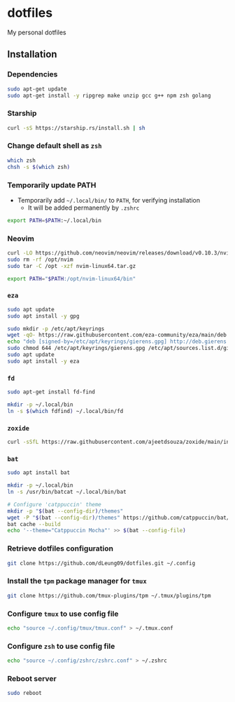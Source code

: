 # dotfiles
My personal dotfiles

## Installation

### Dependencies

```bash
sudo apt-get update
sudo apt-get install -y ripgrep make unzip gcc g++ npm zsh golang
```

### Starship

```bash
curl -sS https://starship.rs/install.sh | sh
```

### Change default shell as `zsh`

```bash
which zsh
chsh -s $(which zsh)
```

### Temporarily update PATH

* Temporarily add `~/.local/bin/` to `PATH`, for verifying installation
    - It will be added permanently by `.zshrc`

```bash
export PATH=$PATH:~/.local/bin
```

### Neovim

```bash
curl -LO https://github.com/neovim/neovim/releases/download/v0.10.3/nvim-linux64.tar.gz
sudo rm -rf /opt/nvim
sudo tar -C /opt -xzf nvim-linux64.tar.gz

export PATH="$PATH:/opt/nvim-linux64/bin"
```

### `eza`

```bash
sudo apt update
sudo apt install -y gpg

sudo mkdir -p /etc/apt/keyrings
wget -qO- https://raw.githubusercontent.com/eza-community/eza/main/deb.asc | sudo gpg --dearmor -o /etc/apt/keyrings/gierens.gpg
echo "deb [signed-by=/etc/apt/keyrings/gierens.gpg] http://deb.gierens.de stable main" | sudo tee /etc/apt/sources.list.d/gierens.list
sudo chmod 644 /etc/apt/keyrings/gierens.gpg /etc/apt/sources.list.d/gierens.list
sudo apt update
sudo apt install -y eza
```

### `fd`

```bash
sudo apt-get install fd-find

mkdir -p ~/.local/bin
ln -s $(which fdfind) ~/.local/bin/fd
```
### `zoxide`

```bash
curl -sSfL https://raw.githubusercontent.com/ajeetdsouza/zoxide/main/install.sh | sh
```

### `bat`

```bash
sudo apt install bat

mkdir -p ~/.local/bin
ln -s /usr/bin/batcat ~/.local/bin/bat

# Configure 'catppuccin' theme
mkdir -p "$(bat --config-dir)/themes"
wget -P "$(bat --config-dir)/themes" https://github.com/catppuccin/bat/raw/main/themes/Catppuccin%20Mocha.tmTheme
bat cache --build
echo '--theme="Catppuccin Mocha"' >> $(bat --config-file)
```

### Retrieve dotfiles configuration

```bash
git clone https://github.com/dLeung09/dotfiles.git ~/.config
```

### Install the `tpm` package manager for `tmux`

```bash
git clone https://github.com/tmux-plugins/tpm ~/.tmux/plugins/tpm
```

### Configure `tmux` to use config file

```bash
echo "source ~/.config/tmux/tmux.conf" > ~/.tmux.conf
```

### Configure `zsh` to use config file

```bash
echo "source ~/.config/zshrc/zshrc.conf" > ~/.zshrc
```

### Reboot server

```bash
sudo reboot
```
